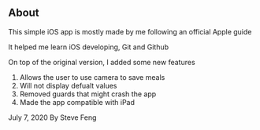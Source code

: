 ## About
This simple iOS app is mostly made by me following an official Apple guide

It helped me learn iOS developing, Git and Github

On top of the original version, I added some new features
1. Allows the user to use camera to save meals
2. Will not display defualt values
3. Removed guards that might crash the app
4. Made the app compatible with iPad	

July 7, 2020
By Steve Feng
